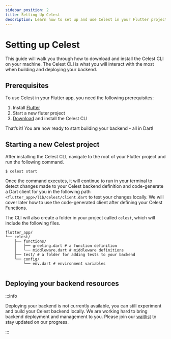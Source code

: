 ```yaml
---
sidebar_position: 2
title: Setting Up Celest
description: Learn how to set up and use Celest in your Flutter project.
---
```


# Setting up Celest

This guide will walk you through how to download and install the Celest CLI on your machine. The Celest CLI is what you will interact with the most when building and deploying your backend.

## Prerequisites
To use Celest in your Flutter app, you need the following prerequisites:

1. Install [Flutter](https://docs.flutter.dev/get-started/install?gclid=CjwKCAiA44OtBhAOEiwAj4gpOfIZAnxSZ-twuX9JFVUCECOMzKyK65rK4h5o_v_d39cOsu6NrxefzBoCJK4QAvD_BwE&gclsrc=aw.ds)
2. Start a new fluter project
3. [Download](/download) and install the Celest CLI

That’s it! You are now ready to start building your backend - all in Dart!

## Starting a new Celest project
After installing the Celest CLI, navigate to the root of your Flutter project and run the following command.

```shell    
$ celest start
```

Once the command executes, it will continue to run in your terminal to detect changes made to your Celest backend definition and code-generate a Dart client for you in the following path `<flutter_app>/lib/celest/client.dart` to test your changes locally. We will cover later how to use the code-generated client after defining your Celest Functions.

The CLI will also create a folder in your project called `celest`, which will include the following files.

```shell
flutter_app/
└── celest/
    ├── functions/
    │   ├── greeting.dart # a function definition
    │   └── middleware.dart # middleware definitions
    ├── test/ # a folder for adding tests to your backend
    └── config/
        └── env.dart # environment variables
    
```

## Deploying your backend resources

:::info

Deploying your backend is not currently available, you can still experiment and build your Celest backend locally. We are working hard to bring backend deployment and management to you. Please join our [waitlist](/) to stay updated on our progress.

:::

